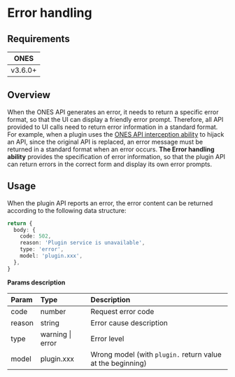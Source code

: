 # Error handling

## Requirements

| **ONES** |
| -------- |
| v3.6.0+  |

## Overview

When the ONES API generates an error, it needs to return a specific error format, so that the UI can display a friendly error prompt. Therefore, all API provided to UI calls need to return error information in a standard format. For example, when a plugin uses the [ONES API interception ability](../business/ONES-API/ONES-API-interception.md) to hijack an API, since the original API is replaced, an error message must be returned in a standard format when an error occurs. **The Error handling ability** provides the specification of error information, so that the plugin API can return errors in the correct form and display its own error prompts.

## Usage

When the plugin API reports an error, the error content can be returned according to the following data structure:

```typescript
return {
  body: {
    code: 502,
    reason: 'Plugin service is unavailable',
    type: 'error',
    model: 'plugin.xxx',
  },
}
```

**Params description**

| Param  | Type             | Description                                                |
| :----- | :--------------- | :--------------------------------------------------------- |
| code   | number           | Request error code                                         |
| reason | string           | Error cause description                                    |
| type   | warning \| error | Error level                                                |
| model  | plugin.xxx       | Wrong model (with `plugin.` return value at the beginning) |
